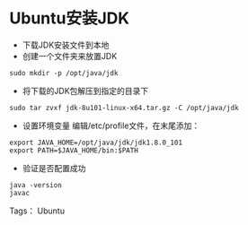 ﻿# Ubuntu安装JDK

- 下载JDK安装文件到本地
- 创建一个文件夹来放置JDK
```shell
sudo mkdir -p /opt/java/jdk
```
- 将下载的JDK包解压到指定的目录下
```shell
sudo tar zvxf jdk-8u101-linux-x64.tar.gz -C /opt/java/jdk
```
- 设置环境变量
编辑/etc/profile文件，在末尾添加：
```shell
export JAVA_HOME=/opt/java/jdk/jdk1.8.0_101
export PATH=$JAVA_HOME/bin:$PATH
```
- 验证是否配置成功
```shell
java -version
javac
```
Tags： Ubuntu
